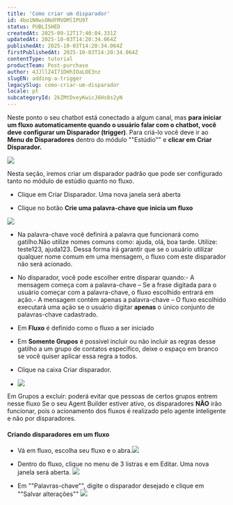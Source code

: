 ```yaml
---
title: 'Como criar um disparador'
id: 4bo1N0wsONdFMVDMlIPU9T
status: PUBLISHED
createdAt: 2025-09-12T17:40:04.331Z
updatedAt: 2025-10-03T14:20:34.064Z
publishedAt: 2025-10-03T14:20:34.064Z
firstPublishedAt: 2025-10-03T14:20:34.064Z
contentType: tutorial
productTeam: Post-purchase
author: 4JJllZ4I71DHhIOaLOE3nz
slugEN: adding-a-trigger
legacySlug: como-criar-um-disparador
locale: pt
subcategoryId: 2kZMtDveyKwicJ6Hs8s2yN
---
```


Neste ponto o seu chatbot está conectado a algum canal, mas **para iniciar um fluxo automaticamente quando o usuário falar com o chatbot, você deve configurar um Disparador (trigger)**. Para criá-lo você deve ir ao **Menu de Disparadores** dentro do módulo ""Estúdio"" e **clicar em** **Criar Disparador.**

![](https://cdn.statically.io/gh/vtexdocs/help-center-content/refs/heads/main/docs/pt/tutorials/weni-by-vtex/est%C3%BAdio/como-criar-um-disparador_1.png)

Nesta seção, iremos criar um disparador padrão que pode ser configurado tanto no módulo de estúdio quanto no fluxo.

-    Clique em Criar Disparador. Uma nova janela será aberta

-   Clique no botão **Crie uma palavra-chave que inicia um fluxo**

![](https://cdn.statically.io/gh/vtexdocs/help-center-content/refs/heads/main/docs/pt/tutorials/weni-by-vtex/est%C3%BAdio/como-criar-um-disparador_2.png)

-    Na palavra-chave você definirá a palavra que funcionará como gatilho.Não utilize nomes comuns como: ajuda, olá, boa tarde. Utilize: teste123, ajuda123. Dessa forma irá garantir que se o usuário utilizar qualquer nome comum em uma mensagem, o fluxo com este disparador não será acionado.

-    No disparador, você pode escolher entre disparar quando:- A mensagem começa com a palavra-chave – Se a frase digitada para o usuário começar com a palavra-chave, o fluxo escolhido entrará em ação.- A mensagem contém apenas a palavra-chave – O fluxo escolhido executará uma ação se o usuário digitar **apenas** o único conjunto de palavras-chave cadastrado.

-  Em **Fluxo** é definido como o fluxo a ser iniciado

-  Em **Somente Grupos** é possível incluir ou não incluir as regras desse gatilho a um grupo de contatos específico, deixe o espaço em branco se você quiser aplicar essa regra a todos.

-  Clique na caixa Criar disparador.
-  ![](https://cdn.statically.io/gh/vtexdocs/help-center-content/refs/heads/main/docs/pt/tutorials/weni-by-vtex/est%C3%BAdio/como-criar-um-disparador_3.png)

Em Grupos a excluir: poderá evitar que pessoas de certos grupos entrem nesse fluxo
Se o seu Agent Builder estiver ativo, os disparadores **NÃO** irão funcionar, pois o acionamento dos fluxos é realizado pelo agente inteligente e não por disparadores.

#### Criando disparadores em um fluxo

-  Vá em fluxo, escolha seu fluxo e o abra.![](https://cdn.statically.io/gh/vtexdocs/help-center-content/refs/heads/main/docs/pt/tutorials/weni-by-vtex/est%C3%BAdio/como-criar-um-disparador_4.png)

-    Dentro do fluxo, clique no menu de 3 listras e em Editar. Uma nova janela será aberta.
![](https://cdn.statically.io/gh/vtexdocs/help-center-content/refs/heads/main/docs/pt/tutorials/weni-by-vtex/est%C3%BAdio/como-criar-um-disparador_5.png)

-    Em ""Palavras-chave"", digite o disparador desejado e clique em ""Salvar alterações""
![](https://cdn.statically.io/gh/vtexdocs/help-center-content/refs/heads/main/docs/pt/tutorials/weni-by-vtex/est%C3%BAdio/como-criar-um-disparador_6.png)
